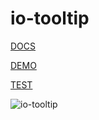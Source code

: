 io-tooltip
==========

[DOCS](http://akirodic.com/components/io-tooltip/)

[DEMO](http://akirodic.com/components/io-tooltip/demo/)

[TEST](http://akirodic.com/components/io-tooltip/test/)

![io-tooltip](http://akirodic.com/components/io-tooltip/preview.png "io-tooltip")
